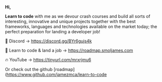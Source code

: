 ****Hi**,**

**Learn to code** with me as we devour crash courses and build all sorts of interesting, innovative and unique projects together with the best frameworks, languages and technologies available on the market today; the perfect preparation for landing a developer job!

🌿 Discord -> https://discord.gg/BYr6gujs4k

🐝 Learn to code & land a job -> https://roadmap.smoljames.com

🔥 YouTube -> https://tinyurl.com/mrxrjmu6

Or check out the github [roadmap](https://www.github.com/jamezmca/learn-to-code


